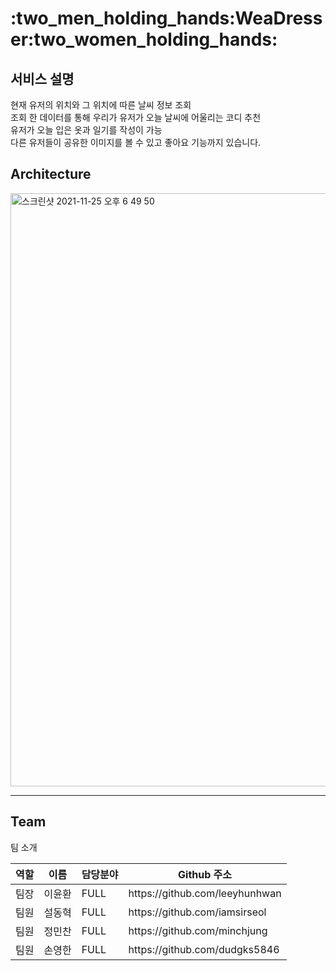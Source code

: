 <h1>:two_men_holding_hands:WeaDresser:two_women_holding_hands:</h1>
<!-- 이미지나 gif 파일 -->



<h2>서비스 설명</h2>
현재 유저의 위치와 그 위치에 따른 날씨 정보 조회<br />
조회 한 데이터를 통해 우리가 유저가 오늘 날씨에 어울리는 코디 추천<br />
유저가 오늘 입은 옷과 일기를 작성이 가능<br />
다른 유저들이 공유한 이미지를 볼 수 있고 좋아요 기능까지 있습니다.<br />

<h2>Architecture</h2>
<img width="949" alt="스크린샷 2021-11-25 오후 6 49 50" src="https://user-images.githubusercontent.com/78589751/143464839-36984c24-ef08-4ea3-8130-dad1cbd18211.png">


<hr />

<h2>Team</h2>

팀 소개
<table>
   <thead>
      <tr>
         <th>역할</th>
         <th>이름</th>
         <th>담당분야</th>
         <th>Github 주소</th>
      </tr>
   </thead>
   <tbody>
      <tr>
         <td>팀장</td>
         <td>이윤환</td>
         <td>FULL</td>
         <td>https://github.com/leeyhunhwan</td>
      </tr>
      <tr>
         <td>팀원</td>
         <td>설동혁</td>
         <td>FULL</td>
         <td>https://github.com/iamsirseol</td>
      </tr>
      <tr>
         <td>팀원</td>
         <td>정민찬</td>
         <td>FULL</td>
         <td>https://github.com/minchjung</td>
      </tr>
      <tr>
         <td>팀원</td>
         <td>손영한</td>
         <td>FULL</td>
         <td>https://github.com/dudgks5846</td>
      </tr>
   </tbody>
</table
